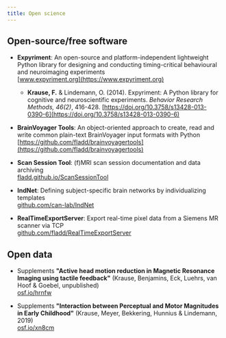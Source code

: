 ```yaml
---
title: Open science
---
```


## Open-source/free software
* **Expyriment**: An open-source and platform-independent lightweight Python library for designing and conducting timing-critical behavioural and neuroimaging experiments  
  [www.expyriment.org](https://www.expyriment.org)
  
  * **Krause, F.** & Lindemann, O. (2014). Expyriment: A Python library for
cognitive and neuroscientific experiments. _Behavior Research Methods,
46(2)_, 416-428.
    [https://doi.org/10.3758/s13428-013-0390-6](https://doi.org/10.3758/s13428-013-0390-6)
    
* **BrainVoyager Tools**: An object-oriented approach to create, read and write common plain-text BrainVoyager input formats with Python  
  [https://github.com/fladd/brainvoyagertools](https://github.com/fladd/brainvoyagertools)

* **Scan Session Tool**: (f)MRI scan session documentation and data archiving  
  [fladd.github.io/ScanSessionTool](http://fladd.github.io/ScanSessionTool)
  
* **IndNet**: Defining subject-specific brain networks by individualizing templates  
  [github.com/can-lab/IndNet](https://github.com/can-lab/IndNet)

* **RealTimeExportServer**: Export real-time pixel data from a Siemens MR scanner via TCP  
  [github.com/fladd/RealTimeExportServer](https://github.com/fladd/RealTimeExportServer)

## Open data
* Supplements **"Active head motion reduction in Magnetic Resonance Imaging using tactile feedback"**
  (Krause, Benjamins, Eck, Luehrs, van Hoof & Goebel, unpublished)  
  [osf.io/hrnfw](https://osf.io/hrnfw/)
  
* Supplements **"Interaction between Perceptual and Motor Magnitudes in Early Childhood"**
  (Krause, Meyer, Bekkering, Hunnius & Lindemann, 2019)  
  [osf.io/xn8cm](https://osf.io/xn8cm/)
